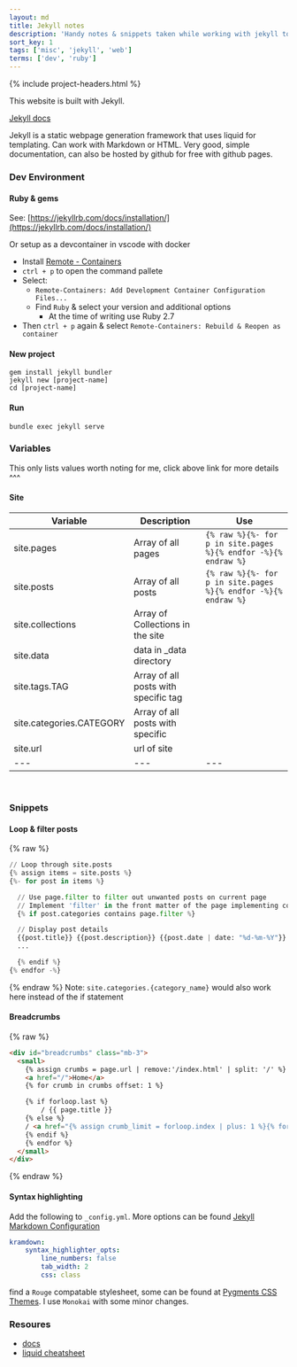 ```yaml
---
layout: md
title: Jekyll notes
description: 'Handy notes & snippets taken while working with jekyll to build this site'
sort_key: 1
tags: ['misc', 'jekyll', 'web']
terms: ['dev', 'ruby']
---
```


{% include project-headers.html %}

This website is built with Jekyll.

[Jekyll docs](https://jekyllrsab.com/docs/)

Jekyll is a static webpage generation framework that uses liquid for templating. Can work with Markdown or HTML. Very good, simple documentation, can also be hosted by github for free with github pages.

### Dev Environment

#### Ruby & gems
See: [https://jekyllrb.com/docs/installation/](https://jekyllrb.com/docs/installation/)

Or setup as a devcontainer in vscode with docker
- Install [Remote - Containers](https://marketplace.visualstudio.com/items?itemName=ms-vscode-remote.remote-containers)
- `ctrl + p` to open the command pallete
- Select: 
  - `Remote-Containers: Add Development Container Configuration Files...`
  - Find `Ruby` & select your version and additional options
    - At the time of writing use Ruby 2.7
- Then `ctrl + p` again & select `Remote-Containers: Rebuild & Reopen as container`

#### New project
```
gem install jekyll bundler
jekyll new [project-name]
cd [project-name]
```

#### Run
```
bundle exec jekyll serve
```

### Variables [<small><i class="fas fa-link"></i></small>](https://jekyllrb.com/docs/variables/)
This only lists values worth noting for me, click above link for more details ^^^

#### Site

| Variable | Description | Use |
| --- | --- | --- |
| site.pages | Array of all pages | `{% raw %}{%- for p in site.pages %}{% endfor -%}{% endraw %}` |
| site.posts | Array of all posts | `{% raw %}{%- for p in site.pages %}{% endfor -%}{% endraw %}` |
| site.collections | Array of Collections in the site | |
| site.data | data in _data directory | |
| site.tags.TAG | Array of all posts with specific tag | |
| site.categories.CATEGORY | Array of all posts with specific  | |
| site.url | url of site | |
| --- | --- | --- |

<br/>

### Snippets
#### Loop & filter posts
{% raw %}
```python
// Loop through site.posts
{% assign items = site.posts %}
{%- for post in items %}

  // Use page.filter to filter out unwanted posts on current page
  // Implement 'filter' in the front matter of the page implementing component
  {% if post.categories contains page.filter %}

  // Display post details
  {{post.title}} {{post.description}} {{post.date | date: "%d-%m-%Y"}} {{post.url}}
  ...

  {% endif %}
{% endfor -%}
```
{% endraw %}
Note: `site.categories.{category_name}` would also work here instead of the if statement

#### Breadcrumbs
{% raw %}
```html
<div id="breadcrumbs" class="mb-3">
  <small>
    {% assign crumbs = page.url | remove:'/index.html' | split: '/' %}
    <a href="/">Home</a>
    {% for crumb in crumbs offset: 1 %}

    {% if forloop.last %}
        / {{ page.title }}
    {% else %}
    / <a href="{% assign crumb_limit = forloop.index | plus: 1 %}{% for crumb in crumbs limit: crumb_limit %}{{ crumb | append: '/' }}{% endfor %}">{{ crumb | replace:'-',' ' |    remove:'.html' | capitalize }}</a>
    {% endif %}
    {% endfor %}
  </small>
</div>
```
{% endraw %}

#### Syntax highlighting
Add the following to `_config.yml`. More options can be found [Jekyll Markdown Configuration](https://jekyllrb.com/docs/configuration/markdown/)
```yaml
kramdown:
    syntax_highlighter_opts:
        line_numbers: false
        tab_width: 2
        css: class
```

find a `Rouge` compatable stylesheet, some can be found at [Pygments CSS Themes](https://jwarby.github.io/jekyll-pygments-themes/languages/python.html). I use `Monokai` with some minor changes.


### Resoures
- [docs](https://jekyllrsab.com/docs/)
- [liquid cheatsheet](https://shortcode.dev/liquid-cheatsheet)
